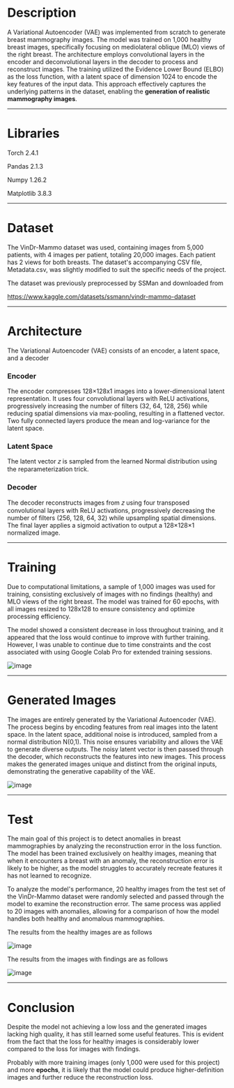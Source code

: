 # Description
A Variational Autoencoder (VAE) was implemented from scratch to generate breast mammography images. The model was trained on 1,000 healthy breast images, specifically focusing on mediolateral oblique (MLO) views of the right breast. The architecture employs convolutional layers in the encoder and deconvolutional layers in the decoder to process and reconstruct images. The training utilized the Evidence Lower Bound (ELBO) as the loss function, with a latent space of dimension 1024 to encode the key features of the input data. This approach effectively captures the underlying patterns in the dataset, enabling the **generation of realistic mammography images**.

---------------------------------------------------------------------------------------------------------------------------------------------
# Libraries

Torch 2.4.1

Pandas 2.1.3

Numpy 1.26.2

Matplotlib 3.8.3


---------------------------------------------------------------------------------------------------------------------------------------------
# Dataset

The VinDr-Mammo dataset was used, containing images from 5,000 patients, with 4 images per patient, totaling 20,000 images. Each patient has 2 views for both breasts. The dataset's accompanying CSV file, Metadata.csv, was slightly modified to suit the specific needs of the project.

The dataset was previously preprocessed by SSMan and downloaded from

https://www.kaggle.com/datasets/ssmann/vindr-mammo-dataset

---------------------------------------------------------------------------------------------------------------------------------------------
# Architecture

The Variational Autoencoder (VAE) consists of an encoder, a latent space, and a decoder

### Encoder 

The encoder compresses 128×128x1 images into a lower-dimensional latent representation. It uses four convolutional layers with ReLU activations, progressively increasing the number of filters (32, 64, 128, 256) while reducing spatial dimensions via max-pooling, resulting in a flattened vector. Two fully connected layers produce the mean and log-variance for the latent space.

### Latent Space

The latent vector 𝑧 is sampled from the learned Normal distribution using the reparameterization trick.

### Decoder

The decoder reconstructs images from 𝑧 using four transposed convolutional layers with ReLU activations, progressively decreasing the number of filters (256, 128, 64, 32) while upsampling spatial dimensions. The final layer applies a sigmoid activation to output a 128×128×1 normalized image.



---------------------------------------------------------------------------------------------------------------------------------------------
# Training 

Due to computational limitations, a sample of 1,000 images was used for training, consisting exclusively of images with no findings (healthy) and MLO views of the right breast. The model was trained for 60 epochs, with all images resized to 128x128 to ensure consistency and optimize processing efficiency.

The model showed a consistent decrease in loss throughout training, and it appeared that the loss would continue to improve with further training. However, I was unable to continue due to time constraints and the cost associated with using Google Colab Pro for extended training sessions.

![image](https://github.com/user-attachments/assets/a4b67526-2fc2-4ca3-897f-b14007532798)


---------------------------------------------------------------------------------------------------------------------------------------------
# Generated Images


The images are entirely generated by the Variational Autoencoder (VAE). The process begins by encoding features from real images into the latent space. In the latent space, additional noise is introduced, sampled from a normal distribution N(0,1). This noise ensures variability and allows the VAE to generate diverse outputs. The noisy latent vector is then passed through the decoder, which reconstructs the features into new images. This process makes the generated images unique and distinct from the original inputs, demonstrating the generative capability of the VAE.

![image](https://github.com/user-attachments/assets/89f13228-8364-4ef6-8c1b-471eaaf0d0a5)


---------------------------------------------------------------------------------------------------------------------------------------------
# Test

The main goal of this project is to detect anomalies in breast mammographies by analyzing the reconstruction error in the loss function. The model has been trained exclusively on healthy images, meaning that when it encounters a breast with an anomaly, the reconstruction error is likely to be higher, as the model struggles to accurately recreate features it has not learned to recognize.

To analyze the model's performance, 20 healthy images from the test set of the VinDr-Mammo dataset were randomly selected and passed through the model to examine the reconstruction error. The same process was applied to 20 images with anomalies, allowing for a comparison of how the model handles both healthy and anomalous mammographies.

The results from the healthy images are as follows

![image](https://github.com/user-attachments/assets/e9218e20-09da-4fbc-9930-573cb48222c8)

The results from the images with findings are as follows

![image](https://github.com/user-attachments/assets/4a3e98fb-3ebd-4326-b6b3-08159edb6b73)

---------------------------------------------------------------------------------------------------------------------------------------------
# Conclusion

Despite the model not achieving a low loss and the generated images lacking high quality, it has still learned some useful features. This is evident from the fact that the loss for healthy images is considerably lower compared to the loss for images with findings. 

Probably with more training images (only 1,000 were used for this project) and more **epochs**, it is likely that the model could produce higher-definition images and further reduce the reconstruction loss.
